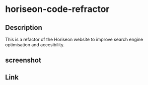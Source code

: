 # horiseon-code-refractor

## Description

This is a refactor of the Horiseon website to improve search engine optimisation and accesibility. 

## screenshot

## Link 